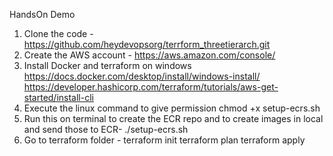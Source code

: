 HandsOn Demo
1) Clone the code - https://github.com/heydevopsorg/terrform_threetierarch.git
2) Create the AWS account - https://aws.amazon.com/console/
3) Install Docker and terraform on windows
https://docs.docker.com/desktop/install/windows-install/
https://developer.hashicorp.com/terraform/tutorials/aws-get-started/install-cli
4) Execute the linux command to give permission
chmod +x setup-ecrs.sh
5) Run this on terminal to create the ECR repo and to create images in local
and send those to ECR- ./setup-ecrs.sh
6) Go to terraform folder -
terraform init
terraform plan
terraform apply

